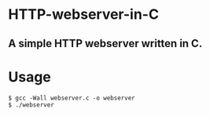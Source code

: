 # HTTP-webserver-in-C

## A simple HTTP webserver written in C.

# Usage

```
$ gcc -Wall webserver.c -o webserver
$ ./webserver
```
